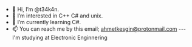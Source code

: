 - 👋 Hi, I’m @t34k4n.
- 👀 I’m interested in C++ C# and unix.
- 🌱 I’m currently learning C#.
- 📫 You can reach me by this email;
ahmetkesgin@protonmail.com
--- I'm studying at Electronic Enginnering

